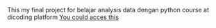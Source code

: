 This my final project for belajar analysis data dengan python course at dicoding platform
[You could acces this](https://finalprojectrioforbangkit2024.streamlit.app/) 
